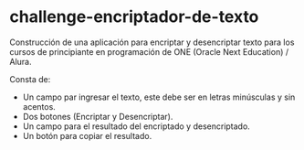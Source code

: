 # challenge-encriptador-de-texto
Construcción de una aplicación para encriptar y desencriptar texto para los cursos de principiante en programación de ONE (Oracle Next Education) / Alura.

Consta de:  
- Un campo par ingresar el texto, este debe ser en letras minúsculas y sin acentos.
- Dos botones (Encriptar y Desencriptar).
- Un campo para el resultado del encriptado y desencriptado.
- Un botón para copiar el resultado.